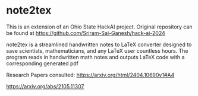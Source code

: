 # note2tex 
This is an extension of an Ohio State HackAI project. Original repository can be found at https://github.com/Sriram-Sai-Ganesh/hack-ai-2024

note2tex is a streamlined handwritten notes to LaTeX converter designed to save scientists, mathematicians, and any LaTeX user countless hours.
The program reads in handwritten math notes and outputs LaTeX code with a corresponding generated pdf

Research Papers consulted:
https://arxiv.org/html/2404.10690v1#A4

https://arxiv.org/abs/2105.11307

